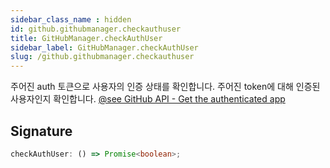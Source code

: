 ```yaml
---
sidebar_class_name : hidden
id: github.githubmanager.checkauthuser
title: GitHubManager.checkAuthUser
sidebar_label: GitHubManager.checkAuthUser
slug: /github.githubmanager.checkauthuser
---
```






주어진 auth 토큰으로 사용자의 인증 상태를 확인합니다. 주어진 token에 대해 인증된 사용자인지 확인합니다. [@see GitHub API - Get the authenticated app](https://docs.github.com/en/rest/users/users?apiVersion=2022-11-28#get-the-authenticated-user)

## Signature

```typescript
checkAuthUser: () => Promise<boolean>;
```

